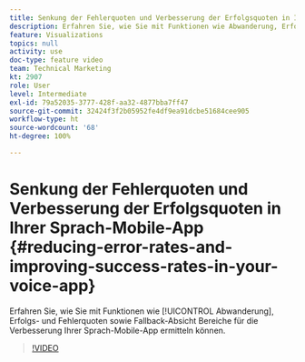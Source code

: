 ```yaml
---
title: Senkung der Fehlerquoten und Verbesserung der Erfolgsquoten in Ihrer Sprach-Mobile-App
description: Erfahren Sie, wie Sie mit Funktionen wie Abwanderung, Erfolgs- und Fehlerquote sowie Fallback-Absicht Bereiche für die Verbesserung Ihrer Sprach-Mobile-App ermitteln können.
feature: Visualizations
topics: null
activity: use
doc-type: feature video
team: Technical Marketing
kt: 2907
role: User
level: Intermediate
exl-id: 79a52035-3777-428f-aa32-4877bba7ff47
source-git-commit: 32424f3f2b05952fe4df9ea91dcbe51684cee905
workflow-type: ht
source-wordcount: '68'
ht-degree: 100%

---
```


# Senkung der Fehlerquoten und Verbesserung der Erfolgsquoten in Ihrer Sprach-Mobile-App {#reducing-error-rates-and-improving-success-rates-in-your-voice-app}

Erfahren Sie, wie Sie mit Funktionen wie [!UICONTROL Abwanderung], Erfolgs- und Fehlerquoten sowie Fallback-Absicht Bereiche für die Verbesserung Ihrer Sprach-Mobile-App ermitteln können.

>[!VIDEO](https://video.tv.adobe.com/v/27222/?quality=9)
